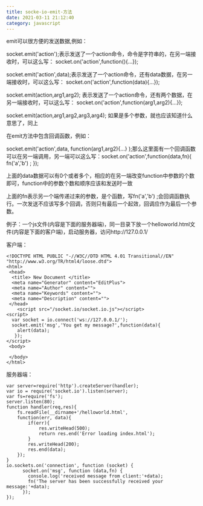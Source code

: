 ```yaml
---
title: socke-io-emit-方法
date: 2021-03-11 21:12:40
category: javascript
---
```


emit可以很方便的发送数据,例如：

socket.emit('action');表示发送了一个action命令，命令是字符串的，在另一端接收时，可以这么写： socket.on('action',function(){...});

socket.emit('action',data);表示发送了一个action命令，还有data数据，在另一端接收时，可以这么写： socket.on('action',function(data){...});

socket.emit(action,arg1,arg2); 表示发送了一个action命令，还有两个数据，在另一端接收时，可以这么写： socket.on('action',function(arg1,arg2){...});

socket.emit(action,arg1,arg2,arg3,arg4); 如果是多个参数，就也应该知道什么意思了，同上

在emit方法中包含回调函数，例如：

socket.emit('action',data, function(arg1,arg2){...} );那么这里面有一个回调函数可以在另一端调用，另一端可以这么写：socket.on('action',function(data,fn){   fn('a','b') ;  });

上面的data数据可以有0个或者多个，相应的在另一端改变function中参数的个数即可，function中的参数个数和顺序应该和发送时一致

上面的fn表示另一个端传递过来的参数，是个函数，写fn('a','b') ;会回调函数执行。一次发送不应该写多个回调，否则只有最后一个起效，回调应作为最后一个参数。

例子：一个js文件(内容是下面的服务器端)，同一目录下放一个helloworld.html文件(内容是下面的客户端)，启动服务器，访问http://127.0.0.1/

客户端：
```
<!DOCTYPE HTML PUBLIC "-//W3C//DTD HTML 4.01 Transitional//EN" "http://www.w3.org/TR/html4/loose.dtd">
<html>
 <head>
  <title> New Document </title>
  <meta name="Generator" content="EditPlus">
  <meta name="Author" content="">
  <meta name="Keywords" content="">
  <meta name="Description" content="">
 </head>
	<script src="/socket.io/socket.io.js"></script>
<script>
  var socket = io.connect('ws://127.0.0.1/');
  socket.emit('msg','You get my message?',function(data){
    alert(data);
   }); 
</script>
 <body>
 
 </body>
</html>
```
服务器端： 
```
var server=require('http').createServer(handler); 
var io = require('socket.io').listen(server);
var fs=require('fs');
server.listen(80);
function handler(req,res){
	fs.readFile(__dirname+'/helloworld.html',
	function(err, data){
		if(err){
			res.writeHead(500);
			return res.end('Error loading index.html');
		}
		res.writeHead(200);
		res.end(data);
	});
}
io.sockets.on('connection', function (socket) {
	  socket.on('msg', function (data,fn) {
		console.log('received message from client:'+data);
		fn('The server has been successfully received your message:'+data);
	  }); 
});
```
